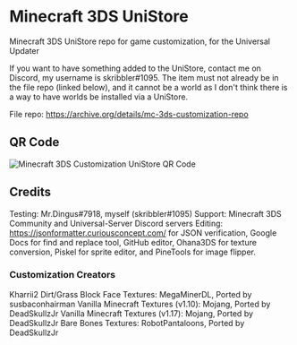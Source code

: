 # Minecraft 3DS UniStore
Minecraft 3DS UniStore repo for game customization, for the Universal Updater

If you want to have something added to the UniStore, contact me on Discord, my username is skribbler#1095. The item must not already be in the file repo (linked below), and it cannot be a world as I don't think there is a way to have worlds be installed via a UniStore.

File repo: https://archive.org/details/mc-3ds-customization-repo

## QR Code
![Minecraft 3DS Customization UniStore QR Code](https://github.com/susbaconhairman/mc-3ds-unistore/blob/main/qr-code_300x300.png?raw=true)

## Credits
Testing: Mr.Dingus#7918, myself (skribbler#1095)
Support: Minecraft 3DS Community and Universal-Server Discord servers
Editing: https://jsonformatter.curiousconcept.com/ for JSON verification, Google Docs for find and replace tool, GitHub editor, Ohana3DS for texture                conversion, Piskel for sprite editor, and PineTools for image flipper.

### Customization Creators
Kharrii2 Dirt/Grass Block Face Textures: MegaMinerDL, Ported by susbaconhairman
Vanilla Minecraft Textures (v1.10): Mojang, Ported by DeadSkullzJr
Vanilla Minecraft Textures (v1.17): Mojang, Ported by DeadSkullzJr
Bare Bones Textures: RobotPantaloons, Ported by DeadSkullzJr

